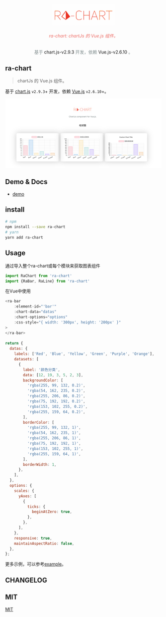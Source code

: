 <div align="center">
    <img src="./public/less-red.png" width="200px">
    <h6 style="color:#ED6B64">ra-chart: chartJs 的 Vue.js 组件。</h6>
    <p style="color:#7f8c8d; font-size:14px;">基于<a src="https://www.chartjs.org/"> chart.js-v2.9.3 </a>开发，依赖<a src="https://vuejs.org/"> Vue.js-v2.6.10 </a>。</p>
</div>

## ra-chart
> chartJs 的 Vue.js 组件。

基于 [chart.js](https://www.chartjs.org/) `v2.9.3`+ 开发，依赖 [Vue.js](https://vuejs.org/) `v2.6.10`+。

![](./public/demo.png)

## Demo & Docs
* [demo](https://ra-vchart.logiczc.now.sh/)

## install
```sh
# npm
npm install --save ra-chart
# yarn
yarn add ra-chart
```
## Usage
通过导入整个ra-chart或每个模块来获取图表组件
```js
import RaChart from 'ra-chart'
import {RaBar, RaLine} from 'ra-chart'
```
在Vue中使用
```js
<ra-bar
    :element-id="'bar'"
    :chart-data="datas"
    :chart-options="options"
    :css-style="{ width: '300px', height: '200px' }"
>
</ra-bar>

return {
  datas: {
    labels: ['Red', 'Blue', 'Yellow', 'Green', 'Purple', 'Orange'],
    datasets: [
      {
        label: '颜色分类',
        data: [12, 19, 3, 5, 2, 3],
        backgroundColor: [
          'rgba(255, 99, 132, 0.2)',
          'rgba(54, 162, 235, 0.2)',
          'rgba(255, 206, 86, 0.2)',
          'rgba(75, 192, 192, 0.2)',
          'rgba(153, 102, 255, 0.2)',
          'rgba(255, 159, 64, 0.2)',
        ],
        borderColor: [
          'rgba(255, 99, 132, 1)',
          'rgba(54, 162, 235, 1)',
          'rgba(255, 206, 86, 1)',
          'rgba(75, 192, 192, 1)',
          'rgba(153, 102, 255, 1)',
          'rgba(255, 159, 64, 1)',
        ],
        borderWidth: 1,
      },
    ],
  },
  options: {
    scales: {
      yAxes: [
        {
          ticks: {
            beginAtZero: true,
          },
        },
      ],
    },
    responsive: true,
    maintainAspectRatio: false,
  },
};
```
更多示例，可以参考[example](./example/App.vue)。

## CHANGELOG
[](./CHANGELOG.md)

## MIT
[MIT](./LICENCE)
